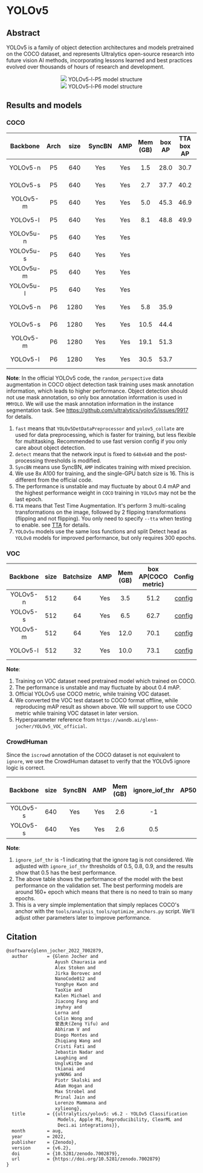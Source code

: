 # YOLOv5

<!-- [ALGORITHM] -->

## Abstract

YOLOv5 is a family of object detection architectures and models pretrained on the COCO dataset, and represents Ultralytics open-source research into future vision AI methods, incorporating lessons learned and best practices evolved over thousands of hours of research and development.

<div align=center>
<img src="https://user-images.githubusercontent.com/27466624/200000324-70ae078f-cea7-4189-8baa-440656797dad.jpg"/>
YOLOv5-l-P5 model structure
</div>

<div align=center>
<img src="https://user-images.githubusercontent.com/27466624/211143533-1725c1b2-6189-4c3a-a046-ad968e03cb9d.jpg"/>
YOLOv5-l-P6 model structure
</div>

## Results and models

### COCO

| Backbone  | Arch | size | SyncBN | AMP | Mem (GB) | box AP | TTA box AP |                                                           Config                                                            |                                                                                                                                                                         Download                                                                                                                                                                         |
| :-------: | :--: | :--: | :----: | :-: | :------: | :----: | :--------: | :-------------------------------------------------------------------------------------------------------------------------: | :------------------------------------------------------------------------------------------------------------------------------------------------------------------------------------------------------------------------------------------------------------------------------------------------------------------------------------------------------: |
| YOLOv5-n  |  P5  | 640  |  Yes   | Yes |   1.5    |  28.0  |    30.7    |     [config](https://github.com/open-mmlab/mmyolo/tree/main/configs/yolov5/yolov5_n-v61_syncbn_fast_8xb16-300e_coco.py)     |       [model](https://download.openmmlab.com/mmyolo/v0/yolov5/yolov5_n-v61_syncbn_fast_8xb16-300e_coco/yolov5_n-v61_syncbn_fast_8xb16-300e_coco_20220919_090739-b804c1ad.pth) \| [log](https://download.openmmlab.com/mmyolo/v0/yolov5/yolov5_n-v61_syncbn_fast_8xb16-300e_coco/yolov5_n-v61_syncbn_fast_8xb16-300e_coco_20220919_090739.log.json)       |
| YOLOv5-s  |  P5  | 640  |  Yes   | Yes |   2.7    |  37.7  |    40.2    |     [config](https://github.com/open-mmlab/mmyolo/tree/main/configs/yolov5/yolov5_s-v61_syncbn_fast_8xb16-300e_coco.py)     |       [model](https://download.openmmlab.com/mmyolo/v0/yolov5/yolov5_s-v61_syncbn_fast_8xb16-300e_coco/yolov5_s-v61_syncbn_fast_8xb16-300e_coco_20220918_084700-86e02187.pth) \| [log](https://download.openmmlab.com/mmyolo/v0/yolov5/yolov5_s-v61_syncbn_fast_8xb16-300e_coco/yolov5_s-v61_syncbn_fast_8xb16-300e_coco_20220918_084700.log.json)       |
| YOLOv5-m  |  P5  | 640  |  Yes   | Yes |   5.0    |  45.3  |    46.9    |     [config](https://github.com/open-mmlab/mmyolo/tree/main/configs/yolov5/yolov5_m-v61_syncbn_fast_8xb16-300e_coco.py)     |       [model](https://download.openmmlab.com/mmyolo/v0/yolov5/yolov5_m-v61_syncbn_fast_8xb16-300e_coco/yolov5_m-v61_syncbn_fast_8xb16-300e_coco_20220917_204944-516a710f.pth) \| [log](https://download.openmmlab.com/mmyolo/v0/yolov5/yolov5_m-v61_syncbn_fast_8xb16-300e_coco/yolov5_m-v61_syncbn_fast_8xb16-300e_coco_20220917_204944.log.json)       |
| YOLOv5-l  |  P5  | 640  |  Yes   | Yes |   8.1    |  48.8  |    49.9    |     [config](https://github.com/open-mmlab/mmyolo/tree/main/configs/yolov5/yolov5_l-v61_syncbn_fast_8xb16-300e_coco.py)     |       [model](https://download.openmmlab.com/mmyolo/v0/yolov5/yolov5_l-v61_syncbn_fast_8xb16-300e_coco/yolov5_l-v61_syncbn_fast_8xb16-300e_coco_20220917_031007-096ef0eb.pth) \| [log](https://download.openmmlab.com/mmyolo/v0/yolov5/yolov5_l-v61_syncbn_fast_8xb16-300e_coco/yolov5_l-v61_syncbn_fast_8xb16-300e_coco_20220917_031007.log.json)       |
| YOLOv5u-n |  P5  | 640  |  Yes   | Yes |          |        |            | [config](https://github.com/open-mmlab/mmyolo/tree/main/configs/yolov5/yolov5u/yolov5_n-v61_syncbn_fast_8xb16-300e_coco.py) |                                                                                                                                                                 [model](<>) \| [log](<>)                                                                                                                                                                 |
| YOLOv5u-s |  P5  | 640  |  Yes   | Yes |          |        |            | [config](https://github.com/open-mmlab/mmyolo/tree/main/configs/yolov5/yolov5u/yolov5_s-v61_syncbn_fast_8xb16-300e_coco.py) |                                                                                                                                                                 [model](<>) \| [log](<>)                                                                                                                                                                 |
| YOLOv5u-m |  P5  | 640  |  Yes   | Yes |          |        |            | [config](https://github.com/open-mmlab/mmyolo/tree/main/configs/yolov5/yolov5u/yolov5_m-v61_syncbn_fast_8xb16-300e_coco.py) |                                                                                                                                                                 [model](<>) \| [log](<>)                                                                                                                                                                 |
| YOLOv5u-l |  P5  | 640  |  Yes   | Yes |          |        |            | [config](https://github.com/open-mmlab/mmyolo/tree/main/configs/yolov5/yolov5u/yolov5_l-v61_syncbn_fast_8xb16-300e_coco.py) |                                                                                                                                                                 [model](<>) \| [log](<>)                                                                                                                                                                 |
| YOLOv5-n  |  P6  | 1280 |  Yes   | Yes |   5.8    |  35.9  |            |   [config](https://github.com/open-mmlab/mmyolo/tree/main/configs/yolov5/yolov5_n-p6-v62_syncbn_fast_8xb16-300e_coco.py)    | [model](https://download.openmmlab.com/mmyolo/v0/yolov5/yolov5_n-p6-v62_syncbn_fast_8xb16-300e_coco/yolov5_n-p6-v62_syncbn_fast_8xb16-300e_coco_20221027_224705-d493c5f3.pth) \| [log](https://download.openmmlab.com/mmyolo/v0/yolov5/yolov5_n-p6-v62_syncbn_fast_8xb16-300e_coco/yolov5_n-p6-v62_syncbn_fast_8xb16-300e_coco_20221027_224705.log.json) |
| YOLOv5-s  |  P6  | 1280 |  Yes   | Yes |   10.5   |  44.4  |            |   [config](https://github.com/open-mmlab/mmyolo/tree/main/configs/yolov5/yolov5_s-p6-v62_syncbn_fast_8xb16-300e_coco.py)    | [model](https://download.openmmlab.com/mmyolo/v0/yolov5/yolov5_s-p6-v62_syncbn_fast_8xb16-300e_coco/yolov5_s-p6-v62_syncbn_fast_8xb16-300e_coco_20221027_215044-58865c19.pth) \| [log](https://download.openmmlab.com/mmyolo/v0/yolov5/yolov5_s-p6-v62_syncbn_fast_8xb16-300e_coco/yolov5_s-p6-v62_syncbn_fast_8xb16-300e_coco_20221027_215044.log.json) |
| YOLOv5-m  |  P6  | 1280 |  Yes   | Yes |   19.1   |  51.3  |            |   [config](https://github.com/open-mmlab/mmyolo/tree/main/configs/yolov5/yolov5_m-p6-v62_syncbn_fast_8xb16-300e_coco.py)    | [model](https://download.openmmlab.com/mmyolo/v0/yolov5/yolov5_m-p6-v62_syncbn_fast_8xb16-300e_coco/yolov5_m-p6-v62_syncbn_fast_8xb16-300e_coco_20221027_230453-49564d58.pth) \| [log](https://download.openmmlab.com/mmyolo/v0/yolov5/yolov5_m-p6-v62_syncbn_fast_8xb16-300e_coco/yolov5_m-p6-v62_syncbn_fast_8xb16-300e_coco_20221027_230453.log.json) |
| YOLOv5-l  |  P6  | 1280 |  Yes   | Yes |   30.5   |  53.7  |            |   [config](https://github.com/open-mmlab/mmyolo/tree/main/configs/yolov5/yolov5_l-p6-v62_syncbn_fast_8xb16-300e_coco.py)    | [model](https://download.openmmlab.com/mmyolo/v0/yolov5/yolov5_l-p6-v62_syncbn_fast_8xb16-300e_coco/yolov5_l-p6-v62_syncbn_fast_8xb16-300e_coco_20221027_234308-7a2ba6bf.pth) \| [log](https://download.openmmlab.com/mmyolo/v0/yolov5/yolov5_l-p6-v62_syncbn_fast_8xb16-300e_coco/yolov5_l-p6-v62_syncbn_fast_8xb16-300e_coco_20221027_234308.log.json) |

**Note**:
In the official YOLOv5 code, the `random_perspective` data augmentation in COCO object detection task training uses mask annotation information, which leads to higher performance. Object detection should not use mask annotation, so only box annotation information is used in `MMYOLO`. We will use the mask annotation information in the instance segmentation task. See https://github.com/ultralytics/yolov5/issues/9917 for details.

1. `fast` means that `YOLOv5DetDataPreprocessor` and `yolov5_collate` are used for data preprocessing, which is faster for training, but less flexible for multitasking. Recommended to use fast version config if you only care about object detection.
2. `detect` means that the network input is fixed to `640x640` and the post-processing thresholds is modified.
3. `SyncBN` means use SyncBN, `AMP` indicates training with mixed precision.
4. We use 8x A100 for training, and the single-GPU batch size is 16. This is different from the official code.
5. The performance is unstable and may fluctuate by about 0.4 mAP and the highest performance weight in `COCO` training in `YOLOv5` may not be the last epoch.
6. `TTA` means that Test Time Augmentation. It's perform 3 multi-scaling transformations on the image, followed by 2 flipping transformations (flipping and not flipping). You only need to specify `--tta` when testing to enable.  see [TTA](https://github.com/open-mmlab/mmyolo/blob/dev/docs/en/common_usage/tta.md) for details.
7. `YOLOv5u` models use the same loss functions and split Detect head as `YOLOv8` models for improved performance, but only requires 300 epochs.

### VOC

| Backbone | size | Batchsize | AMP | Mem (GB) | box AP(COCO metric) |                                                     Config                                                     |                                                                                                                                                 Download                                                                                                                                                 |
| :------: | :--: | :-------: | :-: | :------: | :-----------------: | :------------------------------------------------------------------------------------------------------------: | :------------------------------------------------------------------------------------------------------------------------------------------------------------------------------------------------------------------------------------------------------------------------------------------------------: |
| YOLOv5-n | 512  |    64     | Yes |   3.5    |        51.2         | [config](https://github.com/open-mmlab/mmyolo/tree/main/configs/yolov5/voc/yolov5_n-v61_fast_1xb64-50e_voc.py) | [model](https://download.openmmlab.com/mmyolo/v0/yolov5/yolov5_n-v61_fast_1xb64-50e_voc/yolov5_n-v61_fast_1xb64-50e_voc_20221017_234254-f1493430.pth) \| [log](https://download.openmmlab.com/mmyolo/v0/yolov5/yolov5_n-v61_fast_1xb64-50e_voc/yolov5_n-v61_fast_1xb64-50e_voc_20221017_234254.log.json) |
| YOLOv5-s | 512  |    64     | Yes |   6.5    |        62.7         | [config](https://github.com/open-mmlab/mmyolo/tree/main/configs/yolov5/voc/yolov5_s-v61_fast_1xb64-50e_voc.py) | [model](https://download.openmmlab.com/mmyolo/v0/yolov5/yolov5_s-v61_fast_1xb64-50e_voc/yolov5_s-v61_fast_1xb64-50e_voc_20221017_234156-0009b33e.pth) \| [log](https://download.openmmlab.com/mmyolo/v0/yolov5/yolov5_s-v61_fast_1xb64-50e_voc/yolov5_s-v61_fast_1xb64-50e_voc_20221017_234156.log.json) |
| YOLOv5-m | 512  |    64     | Yes |   12.0   |        70.1         | [config](https://github.com/open-mmlab/mmyolo/tree/main/configs/yolov5/voc/yolov5_m-v61_fast_1xb64-50e_voc.py) | [model](https://download.openmmlab.com/mmyolo/v0/yolov5/yolov5_m-v61_fast_1xb64-50e_voc/yolov5_m-v61_fast_1xb64-50e_voc_20221017_114138-815c143a.pth) \| [log](https://download.openmmlab.com/mmyolo/v0/yolov5/yolov5_m-v61_fast_1xb64-50e_voc/yolov5_m-v61_fast_1xb64-50e_voc_20221017_114138.log.json) |
| YOLOv5-l | 512  |    32     | Yes |   10.0   |        73.1         | [config](https://github.com/open-mmlab/mmyolo/tree/main/configs/yolov5/voc/yolov5_l-v61_fast_1xb32-50e_voc.py) | [model](https://download.openmmlab.com/mmyolo/v0/yolov5/yolov5_l-v61_fast_1xb32-50e_voc/yolov5_l-v61_fast_1xb32-50e_voc_20221017_045500-edc7e0d8.pth) \| [log](https://download.openmmlab.com/mmyolo/v0/yolov5/yolov5_l-v61_fast_1xb32-50e_voc/yolov5_l-v61_fast_1xb32-50e_voc_20221017_045500.log.json) |

**Note**:

1. Training on VOC dataset need pretrained model which trained on COCO.
2. The performance is unstable and may fluctuate by about 0.4 mAP.
3. Official YOLOv5 use COCO metric, while training VOC dataset.
4. We converted the VOC test dataset to COCO format offline, while reproducing mAP result as shown above. We will support to use COCO metric while training VOC dataset in later version.
5. Hyperparameter reference from `https://wandb.ai/glenn-jocher/YOLOv5_VOC_official`.

### CrowdHuman

Since the `iscrowd` annotation of the COCO dataset is not equivalent to `ignore`, we use the CrowdHuman dataset to verify that the YOLOv5 ignore logic is correct.

| Backbone | size | SyncBN | AMP | Mem (GB) | ignore_iof_thr | box AP50(CrowDHuman Metric) |  MR  |  JI   |                                                             Config                                                              | Download |
| :------: | :--: | :----: | :-: | :------: | :------------: | :-------------------------: | :--: | :---: | :-----------------------------------------------------------------------------------------------------------------------------: | :------: |
| YOLOv5-s | 640  |  Yes   | Yes |   2.6    |       -1       |            85.79            | 48.7 | 75.33 |  [config](https://github.com/open-mmlab/mmyolo/tree/main/configs/yolov5/crowdhuman/yolov5_s-v61_fast_8xb16-300e_crowdhuman.py)  |          |
| YOLOv5-s | 640  |  Yes   | Yes |   2.6    |      0.5       |            86.17            | 48.8 | 75.87 | [config](https://github.com/open-mmlab/mmyolo/tree/main/configs/yolov5/crowdhuman/yolov5_s-v61_8xb16-300e_ignore_crowdhuman.py) |          |

**Note**:

1. `ignore_iof_thr` is -1 indicating that the ignore tag is not considered. We adjusted with `ignore_iof_thr` thresholds of 0.5, 0.8, 0.9, and the results show that 0.5 has the best performance.
2. The above table shows the performance of the model with the best performance on the validation set. The best performing models are around 160+ epoch which means that there is no need to train so many epochs.
3. This is a very simple implementation that simply replaces COCO's anchor with the `tools/analysis_tools/optimize_anchors.py` script. We'll adjust other parameters later to improve performance.

## Citation

```latex
@software{glenn_jocher_2022_7002879,
  author       = {Glenn Jocher and
                  Ayush Chaurasia and
                  Alex Stoken and
                  Jirka Borovec and
                  NanoCode012 and
                  Yonghye Kwon and
                  TaoXie and
                  Kalen Michael and
                  Jiacong Fang and
                  imyhxy and
                  Lorna and
                  Colin Wong and
                  曾逸夫(Zeng Yifu) and
                  Abhiram V and
                  Diego Montes and
                  Zhiqiang Wang and
                  Cristi Fati and
                  Jebastin Nadar and
                  Laughing and
                  UnglvKitDe and
                  tkianai and
                  yxNONG and
                  Piotr Skalski and
                  Adam Hogan and
                  Max Strobel and
                  Mrinal Jain and
                  Lorenzo Mammana and
                  xylieong},
  title        = {{ultralytics/yolov5: v6.2 - YOLOv5 Classification
                   Models, Apple M1, Reproducibility, ClearML and
                   Deci.ai integrations}},
  month        = aug,
  year         = 2022,
  publisher    = {Zenodo},
  version      = {v6.2},
  doi          = {10.5281/zenodo.7002879},
  url          = {https://doi.org/10.5281/zenodo.7002879}
}
```
